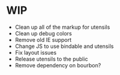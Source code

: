 # WIP

- Clean up all of the markup for utensils
- Clean up debug colors
- Remove old IE support
- Change JS to use bindable and utensils
- Fix layout issues
- Release utensils to the public
- Remove dependency on bourbon?

